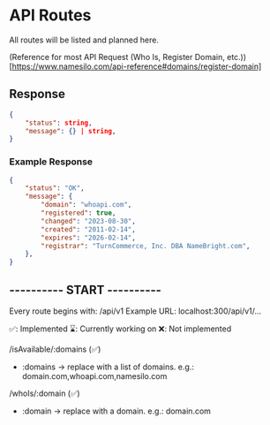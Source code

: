 # API Routes
All routes will be listed and planned here.

(Reference for most API Request (Who Is, Register Domain, etc.))[https://www.namesilo.com/api-reference#domains/register-domain]

## Response
```json
{
    "status": string,
    "message": {} | string,
}
```

### Example Response
```json
{
    "status": "OK",
    "message": {
        "domain": "whoapi.com",
        "registered": true,
        "changed": "2023-08-30",
        "created": "2011-02-14",
        "expires": "2026-02-14",
        "registrar": "TurnCommerce, Inc. DBA NameBright.com",
    },
}
```


## ---------- START ----------
Every route begins with: /api/v1
Example URL: localhost:300/api/v1/...

✅: Implemented
⌛: Currently working on
❌: Not implemented

/isAvailable/:domains (✅)
- :domains -> replace with a list of domains. e.g.: domain.com,whoapi.com,namesilo.com

/whoIs/:domain (✅)
- :domain -> replace with a domain. e.g.: domain.com